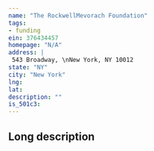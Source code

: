 ```yaml
---
name: "The RockwellMevorach Foundation"
tags:
- funding
ein: 376434457
homepage: "N/A"
address: |
 543 Broadway, \nNew York, NY 10012
state: "NY"
city: "New York"
lng: 
lat: 
description: ""
is_501c3: 
---
```


## Long description


